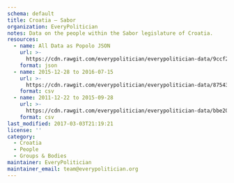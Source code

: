 ```yaml
---
schema: default
title: Croatia — Sabor
organization: EveryPolitician
notes: Data on the people within the Sabor legislature of Croatia.
resources:
  - name: All Data as Popolo JSON
    url: >-
      https://cdn.rawgit.com/everypolitician/everypolitician-data/9ccf2019fec7c2530a6683a5b9fe0755d85cf212/data/Croatia/Sabor/ep-popolo-v1.0.json
    format: json
  - name: 2015-12-28 to 2016-07-15
    url: >-
      https://cdn.rawgit.com/everypolitician/everypolitician-data/8754322801a0b8c17452d697cc23f667b8c5e2db/data/Croatia/Sabor/term-8.csv
    format: csv
  - name: 2011-12-22 to 2015-09-28
    url: >-
      https://cdn.rawgit.com/everypolitician/everypolitician-data/bbe2016a734c7e0c75393e37af7d64f1e5ab87d7/data/Croatia/Sabor/term-7.csv
    format: csv
last_modified: 2017-03-03T21:19:21
license: ''
category:
  - Croatia
  - People
  - Groups & Bodies
maintainer: EveryPolitician
maintainer_email: team@everypolitician.org
---
```

